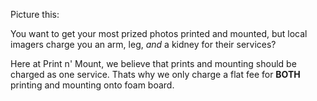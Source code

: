 Picture this: 

You want to get your most prized photos printed and mounted, but local imagers charge you an arm, leg, *and* a kidney for their services?

Here at Print n' Mount, we believe that prints and mounting should be charged as one service. Thats why we only charge a flat fee for **BOTH** printing and mounting onto foam board. 
